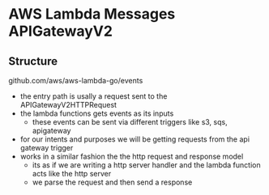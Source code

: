 # AWS Lambda Messages APIGatewayV2

## Structure
github.com/aws/aws-lambda-go/events

- the entry path is usally a request sent to the APIGatewayV2HTTPRequest
- the lambda functions gets events as its inputs
    - these events can be sent via different triggers like s3, sqs, apigateway
- for our intents and purposes we will be getting requests from the api gateway trigger
- works in a similar fashion the the http request and response model
    - its as if we are writing a http server handler and the lambda function
      acts like the http server
    - we parse the request and then send a response
